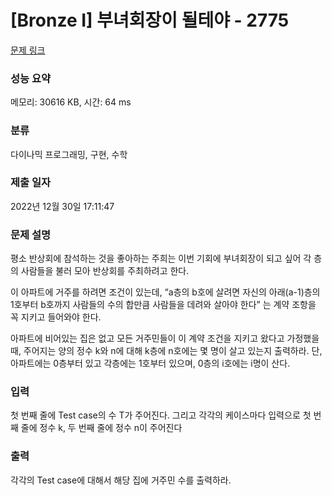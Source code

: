 # [Bronze I] 부녀회장이 될테야 - 2775 

[문제 링크](https://www.acmicpc.net/problem/2775) 

### 성능 요약

메모리: 30616 KB, 시간: 64 ms

### 분류

다이나믹 프로그래밍, 구현, 수학

### 제출 일자

2022년 12월 30일 17:11:47

### 문제 설명

<p>평소 반상회에 참석하는 것을 좋아하는 주희는 이번 기회에 부녀회장이 되고 싶어 각 층의 사람들을 불러 모아 반상회를 주최하려고 한다.</p>

<p>이 아파트에 거주를 하려면 조건이 있는데, “a층의 b호에 살려면 자신의 아래(a-1)층의 1호부터 b호까지 사람들의 수의 합만큼 사람들을 데려와 살아야 한다” 는 계약 조항을 꼭 지키고 들어와야 한다.</p>

<p>아파트에 비어있는 집은 없고 모든 거주민들이 이 계약 조건을 지키고 왔다고 가정했을 때, 주어지는 양의 정수 k와 n에 대해 k층에 n호에는 몇 명이 살고 있는지 출력하라. 단, 아파트에는 0층부터 있고 각층에는 1호부터 있으며, 0층의 i호에는 i명이 산다.</p>

### 입력 

 <p>첫 번째 줄에 Test case의 수 T가 주어진다. 그리고 각각의 케이스마다 입력으로 첫 번째 줄에 정수 k, 두 번째 줄에 정수 n이 주어진다</p>

### 출력 

 <p>각각의 Test case에 대해서 해당 집에 거주민 수를 출력하라.</p>

